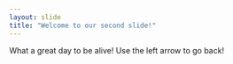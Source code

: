 ```yaml
---
layout: slide
title: "Welcome to our second slide!"
---
```

What a great day to be alive!
Use the left arrow to go back!
